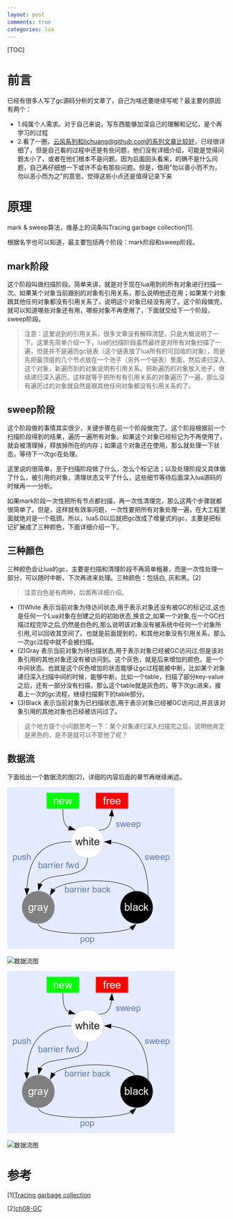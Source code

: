```yaml
---
layout: post
comments: true
categories: lua
---
```

[TOC]

# 前言

已经有很多人写了gc源码分析的文章了，自己为啥还要继续写呢？最主要的原因有两个：

* 1.纯属个人需求。对于自己来说，写东西能够加深自己的理解和记忆，是个再学习的过程
* 2.看了一圈，云风系列和lichuang@github.com的系列文章比较好，已经很详细了，但是自己看的过程中还是有些问题，他们没有详细介绍，可能是觉得问题太小了，或者在他们根本不是问题。因为后面回头看来，的确不是什么问题，自己再仔细想一下或许不会有那些问题。但是，借用"勿以善小而不为，勿以恶小而为之"的意思，觉得这些小点还是值得记录下来

# 原理
mark & sweep算法，维基上的词条叫Tracing garbage collection[1].

根据名字也可以知道，最主要包括两个阶段：mark阶段和sweep阶段。

## mark阶段
这个阶段叫做扫描阶段。简单来讲，就是对于现在lua用到的所有对象进行扫描一次。如果某个对象当前跟别的对象有引用关系，那么说明他还在用；如果某个对象跟其他任何对象都没有引用关系了，说明这个对象已经没有用了。这个阶段做完，就可以知道哪些对象还有用，哪些对象不再使用了，下面就交给下一个阶段，sweep阶段。

> 注意：这里说到的引用关系，很多文章没有解释清楚，只是大概说明了一下。这里先简单介绍一下，lua的扫描阶段虽然最终是对所有对象扫描了一遍，但是并不是遍历gc链表（这个链表放了lua所有的可回收的对象），而是先把最顶层的几个节点放在一个池子（另外一个链表）里面，然后递归深入这个对象，新遍历到的对象说明有引用关系。把新遍历的对象放入池子，继续递归深入遍历，这样就等于把所有有引用关系的对象遍历了一遍，那么没有遍历过的对象就自然是跟其他任何对象都没有引用关系的了。

## sweep阶段

这个阶段做的事情其实很少，关键步骤在前一个阶段做完了。这个阶段根据前一个扫描阶段得到的结果，遍历一遍所有对象。如果这个对象已经标记为不再使用了，就会被清理掉，释放掉所在的内存；如果这个对象还在使用，那么就处理一下状态，等待下一次gc在处理。


这里说的很简单，至于扫描阶段做了什么，怎么个标记法；以及处理阶段又具体做了什么，被引用的对象，清理状态又干了什么，这些细节等待后面深入lua源码的时候再一一分析。

如果mark阶段一次性把所有节点都扫描，再一次性清理完，那么这两个步骤就都很简单了。但是，这样就有效率问题，一次性要把所有对象处理一遍，在大工程里面就绝对是一个瓶颈。所以，lua5.0以后就把gc改成了增量式的gc，主要是把标记扩展成了三种颜色，下面详细介绍一下。

## 三种颜色
三种颜色会让lua的gc，主要是扫描和清理阶段不再简单粗暴，而是一次性处理一部分，可以随时中断，下次再进来处理。三种颜色：包括白, 灰和黑。[2]

> 注意白色是有两种，后面再详细介绍。

* (1)White
表示当前对象为待访问状态,用于表示对象还没有被GC的标记过,这也是任何一个Lua对象在创建之后的初始状态,换言之,如果一个对象,在一个GC扫描过程完毕之后,仍然是白色的,那么说明该对象没有被系统中任何一个对象所引用,可以回收其空间了。也就是前面提到的，和其他对象没有引用关系，那么一次gc过程中就不会被扫描。
* (2)Gray
表示当前对象为待扫描状态,用于表示对象已经被GC访问过,但是该对象引用的其他对象还没有被访问到。这个灰色，就是后来增加的颜色，是一个中间状态。也就是这个灰色增加的状态能够让gc过程能被中断，比如某个对象递归深入扫描中间的时候，能够中断。比如一个table，扫描了部分key-value之后，还有一部分没有扫描，那么这个table就是灰色的，等下次gc进来，接着上一次的gc流程，继续扫描剩下的table部分。
* (3)Black
表示当前对象为已扫描状态,用于表示对象已经被GC访问过,并且该对象引用的其他对象也已经被访问过了。

> 这个地方提个小问题思考一下：某个对象递归深入扫描完之后，说明他肯定是黑色的，是不是就可以不管他了呢？

## 数据流

下面给出一个数据流的图[2]，详细的内容后面的章节再继续阐述。

![数据流图](../../static/img/lua_garbage_flow.jpg)

![数据流图](https://github.com/pkxpp/pkxpp.github.io/tree/master/static/img/lua_garbage_flow.jpg)

![数据流图](img/lua_garbage_flow.jpg)

![数据流图](https://github.com/pkxpp/pkxpp.github.io/blob/master/_posts/lua/img/lua_garbage_flow.jpg?raw=true)


# 参考
[1][Tracing garbage collection](https://en.wikipedia.org/wiki/Tracing_garbage_collection)

[2][ch08-GC](https://github.com/lichuang/Lua-Source-Internal/blob/master/doc/ch08-GC.md)

